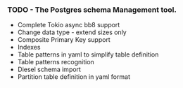 ### TODO - The Postgres schema  Management tool.

- Complete Tokio async bb8 support
- Change data type - extend sizes only 
- Composite Primary Key support
- Indexes
- Table patterns in yaml to simplify table definition
- Table patterns recognition
- Diesel schema import
- Partition table definition in yaml format

